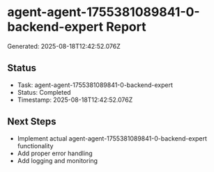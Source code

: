 # agent-agent-1755381089841-0-backend-expert Report

Generated: 2025-08-18T12:42:52.076Z

## Status
- Task: agent-agent-1755381089841-0-backend-expert
- Status: Completed
- Timestamp: 2025-08-18T12:42:52.076Z

## Next Steps
- Implement actual agent-agent-1755381089841-0-backend-expert functionality
- Add proper error handling
- Add logging and monitoring
